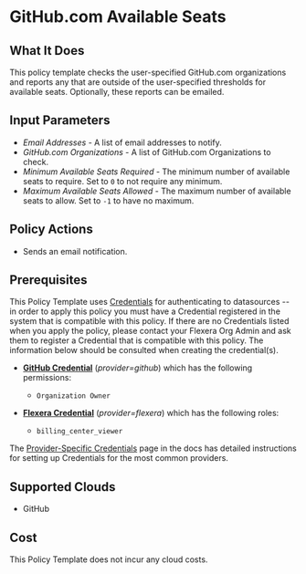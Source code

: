 # GitHub.com Available Seats

## What It Does

This policy template checks the user-specified GitHub.com organizations and reports any that are outside of the user-specified thresholds for available seats. Optionally, these reports can be emailed.

## Input Parameters

- *Email Addresses* - A list of email addresses to notify.
- *GitHub.com Organizations* - A list of GitHub.com Organizations to check.
- *Minimum Available Seats Required* - The minimum number of available seats to require. Set to `0` to not require any minimum.
- *Maximum Available Seats Allowed* - The maximum number of available seats to allow. Set to `-1` to have no maximum.

## Policy Actions

- Sends an email notification.

## Prerequisites

This Policy Template uses [Credentials](https://docs.flexera.com/flexera/EN/Automation/ManagingCredentialsExternal.htm) for authenticating to datasources -- in order to apply this policy you must have a Credential registered in the system that is compatible with this policy. If there are no Credentials listed when you apply the policy, please contact your Flexera Org Admin and ask them to register a Credential that is compatible with this policy. The information below should be consulted when creating the credential(s).

- [**GitHub Credential**](https://docs.flexera.com/flexera/EN/Automation/GenericCredentials.htm#automationadmin_1982464505_1121389) (*provider=github*) which has the following permissions:
  - `Organization Owner`

- [**Flexera Credential**](https://docs.flexera.com/flexera/EN/Automation/ProviderCredentials.htm) (*provider=flexera*) which has the following roles:
  - `billing_center_viewer`

The [Provider-Specific Credentials](https://docs.flexera.com/flexera/EN/Automation/ProviderCredentials.htm) page in the docs has detailed instructions for setting up Credentials for the most common providers.

## Supported Clouds

- GitHub

## Cost

This Policy Template does not incur any cloud costs.
